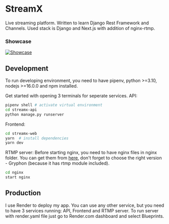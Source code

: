 # StreamX

Live streaming platform. Written to learn Django Rest Framework and Channels. Used stack is Django and Next.js with addition of nginx-rtmp.

### Showcase
[![Showcase](https://img.youtube.com/vi/fK9ozIpunlk/0.jpg)](https://www.youtube.com/watch?v=fK9ozIpunlk)

## Development

To run developing environment, you need to have pipenv, python >=3.10, nodejs >=16.0.0 and npm installed.

Get started with opening 3 terminals for seperate services.
API:
```sh
pipenv shell # activate virtual environment
cd streamx-api
python manage.py runserver
```

Frontend:
```sh
cd streamx-web
yarn  # install dependencies
yarn dev
```

RTMP server:
Before starting nginx, you need to have nginx files in nginx folder. You can get them from [here](http://nginx-win.ecsds.eu/download/), don't forget to choose the right version - Gryphon (because it has rtmp module included).
```sh
cd nginx
start nginx
```

## Production

I use Render to deploy my app. You can use any other service, but you need to have 3 services running: API, Frontend and RTMP server. To run server with render.yaml file just go to Render.com dashboard and select Blueprints.